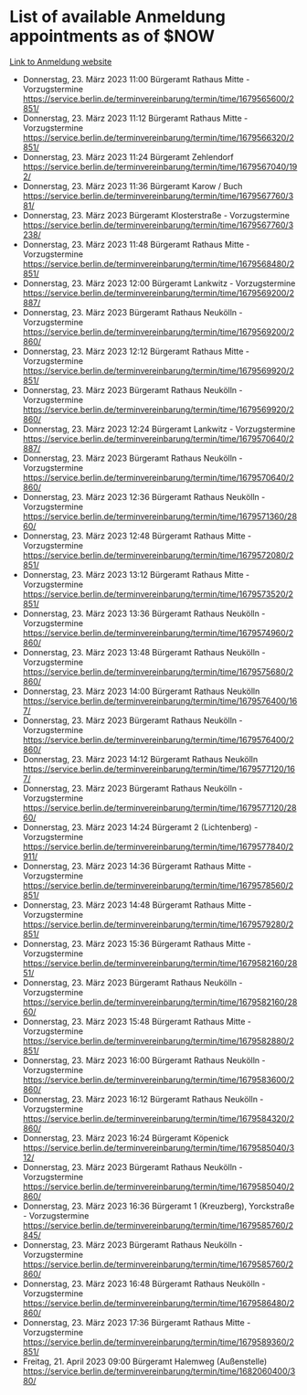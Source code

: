 # List of available Anmeldung appointments as of $NOW
[Link to Anmeldung website](https://service.berlin.de/terminvereinbarung/termin/tag.php?termin=1&anliegen[]=120686&dienstleisterlist=122210,122217,327316,122219,327312,122227,327314,122231,327346,122243,327348,122254,122252,329742,122260,329745,122262,329748,122271,327278,122273,327274,122277,327276,330436,122280,327294,122282,327290,122284,327292,122291,327270,122285,327266,122286,327264,122296,327268,150230,329760,122297,327286,122294,327284,122312,329763,122314,329775,122304,327330,122311,327334,122309,327332,317869,122281,327352,122279,329772,122283,122276,327324,122274,327326,122267,329766,122246,327318,122251,327320,122257,327322,122208,327298,122226,327300&herkunft=http%3A%2F%2Fservice.berlin.de%2Fdienstleistung%2F120686%2F)
- Donnerstag, 23. März 2023 11:00 Bürgeramt Rathaus Mitte - Vorzugstermine https://service.berlin.de/terminvereinbarung/termin/time/1679565600/2851/
- Donnerstag, 23. März 2023 11:12 Bürgeramt Rathaus Mitte - Vorzugstermine https://service.berlin.de/terminvereinbarung/termin/time/1679566320/2851/
- Donnerstag, 23. März 2023 11:24 Bürgeramt Zehlendorf https://service.berlin.de/terminvereinbarung/termin/time/1679567040/192/
- Donnerstag, 23. März 2023 11:36 Bürgeramt Karow / Buch https://service.berlin.de/terminvereinbarung/termin/time/1679567760/381/
- Donnerstag, 23. März 2023  Bürgeramt Klosterstraße - Vorzugstermine https://service.berlin.de/terminvereinbarung/termin/time/1679567760/3238/
- Donnerstag, 23. März 2023 11:48 Bürgeramt Rathaus Mitte - Vorzugstermine https://service.berlin.de/terminvereinbarung/termin/time/1679568480/2851/
- Donnerstag, 23. März 2023 12:00 Bürgeramt Lankwitz - Vorzugstermine https://service.berlin.de/terminvereinbarung/termin/time/1679569200/2887/
- Donnerstag, 23. März 2023  Bürgeramt Rathaus Neukölln - Vorzugstermine https://service.berlin.de/terminvereinbarung/termin/time/1679569200/2860/
- Donnerstag, 23. März 2023 12:12 Bürgeramt Rathaus Mitte - Vorzugstermine https://service.berlin.de/terminvereinbarung/termin/time/1679569920/2851/
- Donnerstag, 23. März 2023  Bürgeramt Rathaus Neukölln - Vorzugstermine https://service.berlin.de/terminvereinbarung/termin/time/1679569920/2860/
- Donnerstag, 23. März 2023 12:24 Bürgeramt Lankwitz - Vorzugstermine https://service.berlin.de/terminvereinbarung/termin/time/1679570640/2887/
- Donnerstag, 23. März 2023  Bürgeramt Rathaus Neukölln - Vorzugstermine https://service.berlin.de/terminvereinbarung/termin/time/1679570640/2860/
- Donnerstag, 23. März 2023 12:36 Bürgeramt Rathaus Neukölln - Vorzugstermine https://service.berlin.de/terminvereinbarung/termin/time/1679571360/2860/
- Donnerstag, 23. März 2023 12:48 Bürgeramt Rathaus Mitte - Vorzugstermine https://service.berlin.de/terminvereinbarung/termin/time/1679572080/2851/
- Donnerstag, 23. März 2023 13:12 Bürgeramt Rathaus Mitte - Vorzugstermine https://service.berlin.de/terminvereinbarung/termin/time/1679573520/2851/
- Donnerstag, 23. März 2023 13:36 Bürgeramt Rathaus Neukölln - Vorzugstermine https://service.berlin.de/terminvereinbarung/termin/time/1679574960/2860/
- Donnerstag, 23. März 2023 13:48 Bürgeramt Rathaus Neukölln - Vorzugstermine https://service.berlin.de/terminvereinbarung/termin/time/1679575680/2860/
- Donnerstag, 23. März 2023 14:00 Bürgeramt Rathaus Neukölln https://service.berlin.de/terminvereinbarung/termin/time/1679576400/167/
- Donnerstag, 23. März 2023  Bürgeramt Rathaus Neukölln - Vorzugstermine https://service.berlin.de/terminvereinbarung/termin/time/1679576400/2860/
- Donnerstag, 23. März 2023 14:12 Bürgeramt Rathaus Neukölln https://service.berlin.de/terminvereinbarung/termin/time/1679577120/167/
- Donnerstag, 23. März 2023  Bürgeramt Rathaus Neukölln - Vorzugstermine https://service.berlin.de/terminvereinbarung/termin/time/1679577120/2860/
- Donnerstag, 23. März 2023 14:24 Bürgeramt 2 (Lichtenberg) - Vorzugstermine https://service.berlin.de/terminvereinbarung/termin/time/1679577840/2911/
- Donnerstag, 23. März 2023 14:36 Bürgeramt Rathaus Mitte - Vorzugstermine https://service.berlin.de/terminvereinbarung/termin/time/1679578560/2851/
- Donnerstag, 23. März 2023 14:48 Bürgeramt Rathaus Mitte - Vorzugstermine https://service.berlin.de/terminvereinbarung/termin/time/1679579280/2851/
- Donnerstag, 23. März 2023 15:36 Bürgeramt Rathaus Mitte - Vorzugstermine https://service.berlin.de/terminvereinbarung/termin/time/1679582160/2851/
- Donnerstag, 23. März 2023  Bürgeramt Rathaus Neukölln - Vorzugstermine https://service.berlin.de/terminvereinbarung/termin/time/1679582160/2860/
- Donnerstag, 23. März 2023 15:48 Bürgeramt Rathaus Mitte - Vorzugstermine https://service.berlin.de/terminvereinbarung/termin/time/1679582880/2851/
- Donnerstag, 23. März 2023 16:00 Bürgeramt Rathaus Neukölln - Vorzugstermine https://service.berlin.de/terminvereinbarung/termin/time/1679583600/2860/
- Donnerstag, 23. März 2023 16:12 Bürgeramt Rathaus Neukölln - Vorzugstermine https://service.berlin.de/terminvereinbarung/termin/time/1679584320/2860/
- Donnerstag, 23. März 2023 16:24 Bürgeramt Köpenick https://service.berlin.de/terminvereinbarung/termin/time/1679585040/312/
- Donnerstag, 23. März 2023  Bürgeramt Rathaus Neukölln - Vorzugstermine https://service.berlin.de/terminvereinbarung/termin/time/1679585040/2860/
- Donnerstag, 23. März 2023 16:36 Bürgeramt 1 (Kreuzberg), Yorckstraße - Vorzugstermine https://service.berlin.de/terminvereinbarung/termin/time/1679585760/2845/
- Donnerstag, 23. März 2023  Bürgeramt Rathaus Neukölln - Vorzugstermine https://service.berlin.de/terminvereinbarung/termin/time/1679585760/2860/
- Donnerstag, 23. März 2023 16:48 Bürgeramt Rathaus Neukölln - Vorzugstermine https://service.berlin.de/terminvereinbarung/termin/time/1679586480/2860/
- Donnerstag, 23. März 2023 17:36 Bürgeramt Rathaus Mitte - Vorzugstermine https://service.berlin.de/terminvereinbarung/termin/time/1679589360/2851/
- Freitag, 21. April 2023 09:00 Bürgeramt Halemweg (Außenstelle) https://service.berlin.de/terminvereinbarung/termin/time/1682060400/380/
